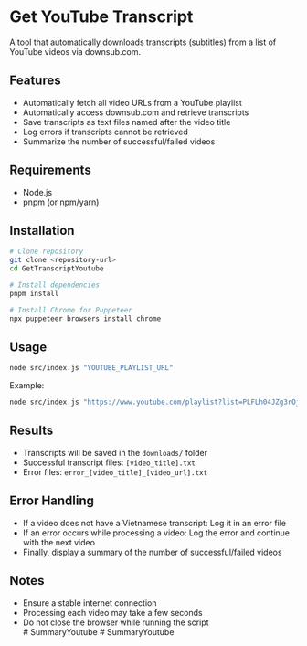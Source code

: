 # Get YouTube Transcript  

A tool that automatically downloads transcripts (subtitles) from a list of YouTube videos via downsub.com.  

## Features  

- Automatically fetch all video URLs from a YouTube playlist  
- Automatically access downsub.com and retrieve transcripts  
- Save transcripts as text files named after the video title  
- Log errors if transcripts cannot be retrieved  
- Summarize the number of successful/failed videos  

## Requirements  

- Node.js  
- pnpm (or npm/yarn)  

## Installation  

```bash
# Clone repository
git clone <repository-url>
cd GetTranscriptYoutube

# Install dependencies
pnpm install

# Install Chrome for Puppeteer
npx puppeteer browsers install chrome
```

## Usage  

```bash
node src/index.js "YOUTUBE_PLAYLIST_URL"
```

Example:  
```bash
node src/index.js "https://www.youtube.com/playlist?list=PLFLh04JZg3rOj5rn7dxqw3sGV7sheSkSG"
```

## Results  

- Transcripts will be saved in the `downloads/` folder  
- Successful transcript files: `[video_title].txt`  
- Error files: `error_[video_title]_[video_url].txt`  

## Error Handling  

- If a video does not have a Vietnamese transcript: Log it in an error file  
- If an error occurs while processing a video: Log the error and continue with the next video  
- Finally, display a summary of the number of successful/failed videos  

## Notes  

- Ensure a stable internet connection  
- Processing each video may take a few seconds  
- Do not close the browser while running the script  
#   S u m m a r y Y o u t u b e  
 #   S u m m a r y Y o u t u b e  
 